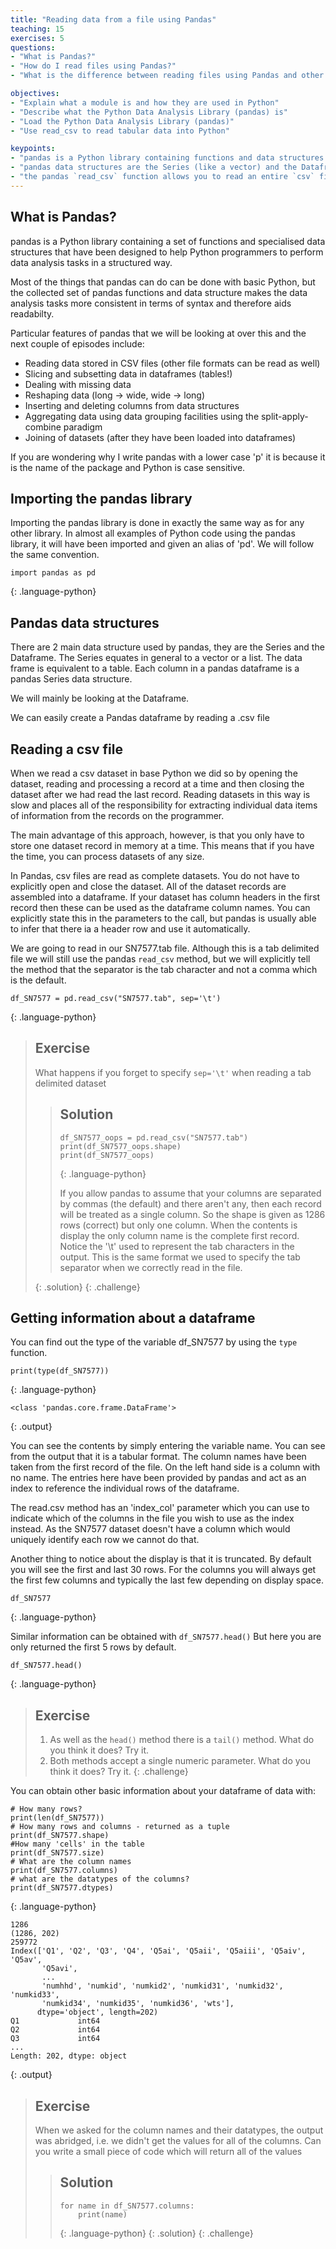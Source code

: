 ```yaml
---
title: "Reading data from a file using Pandas"
teaching: 15
exercises: 5
questions:
- "What is Pandas?"
- "How do I read files using Pandas?"
- "What is the difference between reading files using Pandas and other methods of reading files?"

objectives:
- "Explain what a module is and how they are used in Python"
- "Describe what the Python Data Analysis Library (pandas) is"
- "Load the Python Data Analysis Library (pandas)"
- "Use read_csv to read tabular data into Python"

keypoints:
- "pandas is a Python library containing functions and data structures to assist in data analysis"
- "pandas data structures are the Series (like a vector) and the Dataframe (like a table)"
- "the pandas `read_csv` function allows you to read an entire `csv` file into a dataframe"
---
```


## What is Pandas?

pandas is a Python library containing a set of functions and specialised data structures that have been designed to help Python programmers to perform data analysis tasks in a structured way.

Most of the things that pandas can do can be done with basic Python, but the collected set of pandas functions and data structure makes the data analysis tasks more consistent in terms of syntax and therefore aids readabilty.

Particular features of pandas that we will be looking at over this and the next couple of episodes include:


* Reading data stored in CSV files (other file formats can be read as well)
* Slicing and subsetting data in dataframes (tables!)
* Dealing with missing data
* Reshaping data (long -> wide,  wide -> long)
* Inserting and deleting columns from data structures
* Aggregating data using data grouping facilities using the split-apply-combine paradigm
* Joining of datasets (after they have been loaded into dataframes)


If you are wondering why I write pandas with a lower case 'p' it is because it is the name of the package and Python is case sensitive.


## Importing the pandas library

Importing the pandas library is done in exactly the same way as for any other library. In almost all examples of Python code using the pandas library, it will have been imported and given an alias of 'pd'. We will follow the same convention.


~~~
import pandas as pd
~~~
{: .language-python}

## Pandas data structures

There are 2 main data structure used by pandas, they are the Series and the Dataframe. The Series equates in general to a vector or a list. The data frame is equivalent to a table. Each column in a pandas dataframe is a pandas Series data structure.

We will mainly be looking at the Dataframe.

We can easily create a Pandas dataframe by reading a .csv file

## Reading a csv file

When we read a csv dataset in base Python we did so by opening the dataset, reading and processing a record at a time and then closing the dataset after we had read the last record. Reading datasets in this way is slow and places all of the responsibility for extracting individual data items of information from the records on the programmer.

The main advantage of this approach, however, is that you only have to store one dataset record in memory at a time. This means that if you have the time, you can process datasets of any size.

In Pandas, csv files are read as complete datasets. You do not have to explicitly open and close the dataset. All of the dataset records are assembled into a dataframe. If your dataset has column headers in the first record then these can be used as the dataframe column names. You can explicitly state this in the parameters to the call, but pandas is usually able to infer that there ia a header row and use it automatically.


We are going to read in our SN7577.tab file. Although this is a tab delimited file we will still use the pandas `read_csv` method, but we will explicitly tell the method that the separator is the tab character and not a comma which is the default.

~~~
df_SN7577 = pd.read_csv("SN7577.tab", sep='\t')
~~~
{: .language-python}

> ## Exercise
>
> What happens if you forget to specify `sep='\t'` when reading a tab delimited dataset
>
> > ## Solution
> >
> > ~~~
> > df_SN7577_oops = pd.read_csv("SN7577.tab")
> > print(df_SN7577_oops.shape)
> > print(df_SN7577_oops)
> > ~~~
> > {: .language-python}
> >
> > If you allow pandas to assume that your columns are separated by commas (the default) and there aren't any, then each record will be treated as a single column. So the shape is given as 1286 rows (correct) but only one column.
> > When the contents is display the only column name is the complete first record. Notice the '\t' used to represent the tab characters in the output. This is the same format we used to specify the tab separator when we correctly read in the file.
> >
> >
> {: .solution}
{: .challenge}

##  Getting information about a dataframe

You can find out the type of the variable df_SN7577 by using the `type` function.

~~~
print(type(df_SN7577))
~~~
{: .language-python}

~~~
<class 'pandas.core.frame.DataFrame'>
~~~
{: .output}

You can see the contents by simply entering the variable name. You can see from the output that it is a tabular format. The column names have been taken from the first record of the file. On the left hand side is a column with no name. The entries here have been provided by pandas and act as an index to reference the individual rows of the dataframe.

The read.csv method has an 'index_col' parameter which you can use to indicate which of the columns in the file you wish to use as the index instead. As the SN7577 dataset doesn't have a column which would uniquely identify each row we cannot do that.

Another thing to notice about the display is that it is truncated. By default you will see the first and last 30 rows. For the columns you will always get the first few columns and typically the last few depending on display space.

~~~
df_SN7577
~~~
{: .language-python}

Similar information can be obtained with `df_SN7577.head()` But here you are only returned the first 5 rows by default.

~~~
df_SN7577.head()
~~~
{: .language-python}

> ## Exercise
>
> 1. As well as the `head()` method there is a `tail()` method. What do you think it does? Try it.
> 2. Both methods accept a single numeric parameter. What do you think it does? Try it.
{: .challenge}

You can obtain other basic information about your dataframe of data  with:

~~~
# How many rows?
print(len(df_SN7577))
# How many rows and columns - returned as a tuple
print(df_SN7577.shape)
#How many 'cells' in the table
print(df_SN7577.size)
# What are the column names
print(df_SN7577.columns)
# what are the datatypes of the columns?
print(df_SN7577.dtypes)
~~~
{: .language-python}

~~~
1286
(1286, 202)
259772
Index(['Q1', 'Q2', 'Q3', 'Q4', 'Q5ai', 'Q5aii', 'Q5aiii', 'Q5aiv', 'Q5av',
       'Q5avi',
       ...
       'numhhd', 'numkid', 'numkid2', 'numkid31', 'numkid32', 'numkid33',
       'numkid34', 'numkid35', 'numkid36', 'wts'],
      dtype='object', length=202)
Q1             int64
Q2             int64
Q3             int64
...
Length: 202, dtype: object
~~~
{: .output}

> ## Exercise
>
> When we asked for the column names and their datatypes, the output was abridged, i.e. we didn't get the values for all of the columns. Can you write a small piece of code which will return all of the values
>
> > ## Solution
> >
> > ~~~
> > for name in df_SN7577.columns:
> >     print(name)
> > ~~~
> > {: .language-python}
> {: .solution}
{: .challenge}
